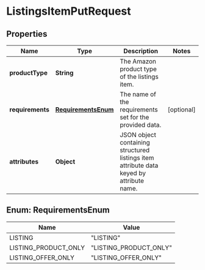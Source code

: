 # ListingsItemPutRequest

## Properties
Name | Type | Description | Notes
------------ | ------------- | ------------- | -------------
**productType** | **String** | The Amazon product type of the listings item. | 
**requirements** | [**RequirementsEnum**](#RequirementsEnum) | The name of the requirements set for the provided data. |  [optional]
**attributes** | **Object** | JSON object containing structured listings item attribute data keyed by attribute name. | 

<a name="RequirementsEnum"></a>
## Enum: RequirementsEnum
Name | Value
---- | -----
LISTING | &quot;LISTING&quot;
LISTING_PRODUCT_ONLY | &quot;LISTING_PRODUCT_ONLY&quot;
LISTING_OFFER_ONLY | &quot;LISTING_OFFER_ONLY&quot;
